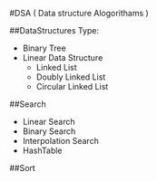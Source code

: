 #DSA ( Data structure Alogorithams )

##DataStructures Type:

- Binary Tree
- Linear Data Structure
  - Linked List
  - Doubly Linked List
  - Circular Linked List

##Search

- Linear Search
- Binary Search
- Interpolation Search
- HashTable

##Sort

<!-- comming soon -->

